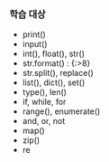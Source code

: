 ### 학습 대상
* print()
* input()
* int(), float(), str()
* str.format() : {:>8}
* str.split(), replace() 
* list(), dict(), set()
* type(), len()
* if, while, for
* range(), enumerate()
* and, or, not
* map()
* zip()
* re
